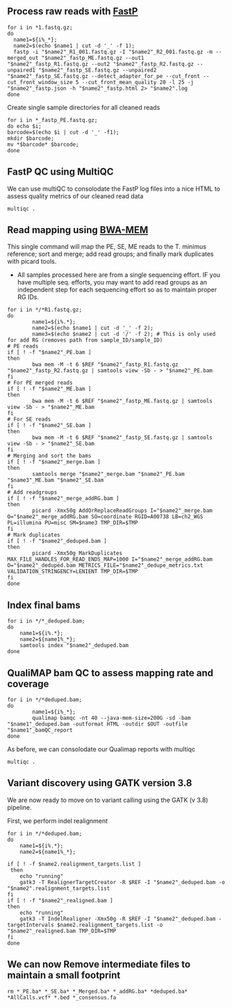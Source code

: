 ## Process raw reads with [FastP](https://github.com/OpenGene/fastp)
```
for i in *1.fastq.gz;
do
  name1=${i%_*};
  name2=$(echo $name1 | cut -d '_' -f 1);
  fastp -i "$name2"_R1_001.fastq.gz -I "$name2"_R2_001.fastq.gz -m --merged_out "$name2"_fastp_ME.fastq.gz --out1 "$name2"_fastp_R1.fastq.gz --out2 "$name2"_fastp_R2.fastq.gz --unpaired1 "$name2"_fastp_SE.fastq.gz --unpaired2 "$name2"_fastp_SE.fastq.gz --detect_adapter_for_pe --cut_front --cut_front_window_size 5 --cut_front_mean_quality 20 -l 25 -j "$name2"_fastp.json -h "$name2"_fastp.html 2> "$name2".log
done
````
 Create single sample directories for all cleaned reads
```
for i in *_fastp_PE.fastq.gz; 
do echo $i; 
barcode=$(echo $i | cut -d '_' -f1); 
mkdir $barcode; 
mv *$barcode* $barcode; 
done
```
## FastP QC using MultiQC
We can use multiQC to consolodate the FastP log files into a nice HTML to assess quality metrics of our cleaned read data
```
multiqc .
```

## Read mapping using [BWA-MEM](https://academic.oup.com/bioinformatics/article/25/14/1754/225615?login=true)
This single command will map the PE, SE, ME reads to the T. minimus reference; sort and merge; add read groups; and finally 
mark duplicates with picard tools.
- All samples processed here are from a single sequencing effort. IF you have multiple seq. efforts,
you may want to add read groups as an independent step for each sequencing effort so as to maintain proper RG IDs.  
```
for i in */*R1.fastq.gz;
do
        name1=${i%.*};
        name2=$(echo $name1 | cut -d '_' -f 2);
        name3=$(echo $name2 | cut -d '/' -f 2); # This is only used for add RG (removes path from sample_ID/sample_ID)
# PE reads
if [ ! -f "$name2"_PE.bam ]
then
        bwa mem -M -t 6 $REF "$name2"_fastp_R1.fastq.gz "$name2"_fastp_R2.fastq.gz | samtools view -Sb - > "$name2"_PE.bam
fi
# For PE merged reads
if [ ! -f "$name2"_ME.bam ]
then
        bwa mem -M -t 6 $REF "$name2"_fastp_ME.fastq.gz | samtools view -Sb - > "$name2"_ME.bam
fi
# For SE reads
if [ ! -f "$name2"_SE.bam ]
then
        bwa mem -M -t 6 $REF "$name2"_fastp_SE.fastq.gz | samtools view -Sb - > "$name2"_SE.bam
fi
# Merging and sort the bams
if [ ! -f "$name2"_merge.bam ]
then
        samtools merge "$name2"_merge.bam "$name2"_PE.bam "$name3"_ME.bam "$name2"_SE.bam
fi
# Add readgroups
if [ ! -f "$name2"_merge_addRG.bam ]
then
        picard -Xmx50g AddOrReplaceReadGroups I="$name2"_merge.bam O="$name2"_merge_addRG.bam SO=coordinate RGID=A00738 LB=ch2_WGS PL=illumina PU=misc SM=$name3 TMP_DIR=$TMP
fi
# Mark duplicates
if [ ! -f "$name2"_deduped.bam ]
then
        picard -Xmx50g MarkDuplicates MAX_FILE_HANDLES_FOR_READ_ENDS_MAP=1000 I="$name2"_merge_addRG.bam O="$name2"_deduped.bam METRICS_FILE="$name2"_dedupe_metrics.txt VALIDATION_STRINGENCY=LENIENT TMP_DIR=$TMP
fi
done
```
## Index final bams
```
for i in */*_deduped.bam;
do
	name1=${i%.*};
	name2=${name1%_*}; 
	samtools index "$name2"_deduped.bam
done
```
## QualiMAP bam QC to assess mapping rate and coverage
```
for i in */*deduped.bam;
do
        name1=${i%_*};
        qualimap bamqc -nt 40 --java-mem-size=200G -sd -bam "$name1"_deduped.bam -outformat HTML -outdir $OUT -outfile "$name1"_bamQC_report
done
```
As before, we can consolodate our Qualimap reports with multiqc
```
multiqc .
```
## Variant discovery using GATK version 3.8 
We are now ready to move on to variant calling using the GATK (v 3.8) pipeline.

First, we perform indel realignment
```
for i in */*deduped.bam;
do
	name1=${i%.*};
	name2=${name1%_*};

if [ ! -f $name2.realignment_targets.list ]
 then
 	echo "running"
	gatk3 -T RealignerTargetCreator -R $REF -I "$name2"_deduped.bam -o "$name2".realignment_targets.list
fi
if [ ! -f "$name2"_realigned.bam ]
then
	echo "running"
	gatk3 -T IndelRealigner -Xmx50g -R $REF -I "$name2"_deduped.bam -targetIntervals $name2.realignment_targets.list -o "$name2"_realigned.bam TMP_DIR=$TMP
fi
done
```

## We can now Remove intermediate files to maintain a small footprint
```
rm *_PE.ba* *_SE.ba* *_Merged.ba* *_addRG.ba* *deduped.ba* *AllCalls.vcf* *.bed *_consensus.fa
```
